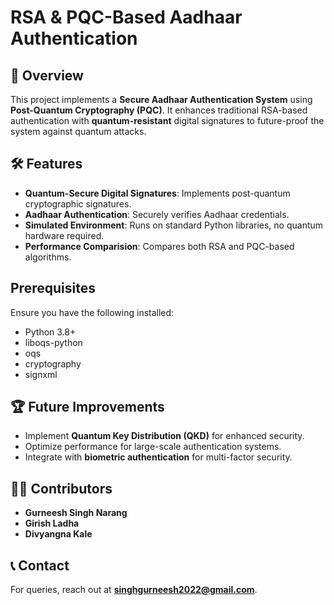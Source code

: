 # RSA & PQC-Based Aadhaar Authentication

## 📌 Overview
This project implements a **Secure Aadhaar Authentication System** using **Post-Quantum Cryptography (PQC)**. It enhances traditional RSA-based authentication with **quantum-resistant** digital signatures to future-proof the system against quantum attacks.

## 🛠 Features
- **Quantum-Secure Digital Signatures**: Implements post-quantum cryptographic signatures.
- **Aadhaar Authentication**: Securely verifies Aadhaar credentials.
- **Simulated Environment**: Runs on standard Python libraries, no quantum hardware required.
- **Performance Comparision**: Compares both RSA and PQC-based algorithms.

## Prerequisites
Ensure you have the following installed:
- Python 3.8+
- liboqs-python
- oqs
- cryptography
- signxml

## 🏆 Future Improvements
- Implement **Quantum Key Distribution (QKD)** for enhanced security.
- Optimize performance for large-scale authentication systems.
- Integrate with **biometric authentication** for multi-factor security.

## 👨‍💻 Contributors
- **Gurneesh Singh Narang**
- **Girish Ladha**
- **Divyangna Kale**

## 📞 Contact
For queries, reach out at **singhgurneesh2022@gmail.com**.

